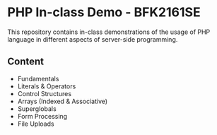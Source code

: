 # PHP In-class Demo - BFK2161SE

This repository contains in-class demonstrations of the usage of PHP language in different aspects of server-side programming.

## Content

 - Fundamentals
 - Literals & Operators
 - Control Structures
 - Arrays (Indexed & Associative)
 - Superglobals
 - Form Processing
 - File Uploads